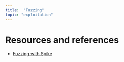```yaml
---
title:  "Fuzzing"
topic: "exploitation"
---
```


# Resources and references
* [Fuzzing with Spike](https://www.hackers-arise.com/single-post/2017/06/21/Exploit-Development-Part-3-Finding-Vulnerabilities-by-Fuzzing-with-Spike)
